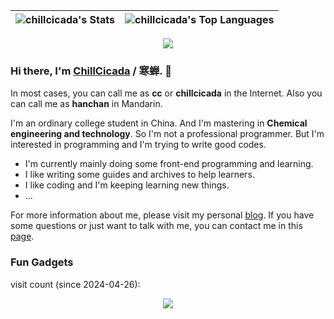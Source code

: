 |![chillcicada's Stats](https://github-readme-stats-chillcicada.vercel.app/api?username=chillcicada&hide_title=true&theme=transparent&show_icons=true&hide_border=true&count_private=true)|![chillcicada's Top Languages](https://github-readme-stats-chillcicada.vercel.app/api/top-langs/?username=chillcicada&theme=transparent&show_icons=true&hide_border=true&layout=compact)|
|:-:|:-:|

<div align="center">
  <a href="https://wakatime.com/@chillcicada" rel="nofollow"><img src="https://github-readme-stats-chillcicada.vercel.app/api/wakatime?username=chillcicada&theme=transparent&layout=compact&hide_border=true&range=last_7_days&hide=other" /></a>
</div>

### Hi there, I'm [ChillCicada](https://chillcicada.com/about/) / 寒蝉. 👋

In most cases, you can call me as **cc** or **chillcicada** in the Internet. Also you can call me as **hanchan** in Mandarin.

I'm an ordinary college student in China. And I'm mastering in **Chemical engineering and technology**. So I'm not a professional programmer. But I'm interested in programming and I'm trying to write good codes.

- I'm currently mainly doing some front-end programming and learning.
- I like writing some guides and archives to help learners.
- I like coding and I'm keeping learning new things.
- ...

For more information about me, please visit my personal [blog](https://chillcicada.com). If you have some questions or just want to talk with me, you can contact me in this [page](https://github.com/chillcicada/chillcicada/issues).

### Fun Gadgets

visit count (since 2024-04-26):

<div align="center">
  <img src="https://count.getloli.com/get/@chillcicada?theme=gelbooru" />
</div>
